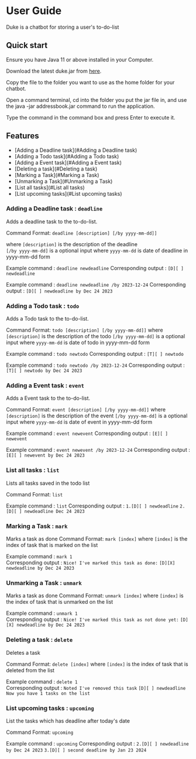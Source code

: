# User Guide

Duke is a chatbot for storing a user's to-do-list


## Quick start
Ensure you have Java 11 or above installed in your Computer.

Download the latest duke.jar from [here](https://github.com/jerrrren/ip/releases/download/A-Release/duke.jar).

Copy the file to the folder you want to use as the home folder for your chatbot.

Open a command terminal, cd into the folder you put the jar file in, and use the java -jar addressbook.jar command to run the application.

Type the command in the command box and press Enter to execute it.

## Features 
- [Adding a Deadline task](#Adding a Deadline task)
- [Adding a Todo task](#Adding a Todo task)
- [Adding a Event task](#Adding a Event task)
- [Deleting a task](#Deleting a task)
- [Marking a Task](#Marking a Task)
- [Unmarking a Task](#Unmarking a Task)
- [List all tasks](#List all tasks)
- [List upcoming tasks](#List upcoming tasks)

### Adding a Deadline task : `deadline`
Adds a deadline task to the to-do-list.

Command Format: `deadline [description] [/by yyyy-mm-dd]]`

where `[description]` is the description of the deadline  
`[/by yyyy-mm-dd]` is a optional input where `yyyy-mm-dd` is date of deadline in yyyy-mm-dd form


Example command :
`deadline newdeadline`
Corresponding output :
`[D][ ] newdeadline`


Example command :
`deadline newdeadline /by 2023-12-24`
Corresponding output :
`[D][ ] newdeadline by Dec 24 2023`



### Adding a Todo task : `todo`
Adds a Todo task to the to-do-list.

Command Format: `todo [description] [/by yyyy-mm-dd]]`
where `[description]` is the description of the todo 
`[/by yyyy-mm-dd]` is a optional input where `yyyy-mm-dd` is date of todo in yyyy-mm-dd form


Example command :
`todo newtodo`
Corresponding output :
`[T][ ] newtodo`



Example command :
`todo newtodo /by 2023-12-24`
Corresponding output :
`[T][ ] newtodo by Dec 24 2023`




### Adding a Event task : `event`
Adds a Event task to the to-do-list.

Command Format: `event [description] [/by yyyy-mm-dd]]`
where `[description]` is the description of the event 
`[/by yyyy-mm-dd]` is a optional input where `yyyy-mm-dd` is date of event in yyyy-mm-dd form


Example command :
`event newevent`
Corresponding output :
`[E][ ] newevent`


Example command :
`event newevent /by 2023-12-24`
Corresponding output :
`[E][ ] newevent by Dec 24 2023`

### List all tasks : `list`
Lists all tasks saved in the todo list

Command Format: `list`

Example command :
`list`
Corresponding output :
`1.[D][ ] newdeadline`
`2.[D][ ] newdeadline Dec 24 2023`


### Marking a Task : `mark`
Marks a task as done
Command Format: `mark [index]`
where `[index]` is the index of task that is marked on the list


Example command :
`mark 1`  
Corresponding output :
`Nice! I've marked this task as done:`
`[D][X] newdeadline by Dec 24 2023`

### Unmarking a Task : `unmark`
Marks a task as done
Command Format: `unmark [index]`
where `[index]` is the index of task that is unmarked on the list


Example command :
`unmark 1`  
Corresponding output :
`Nice! I've marked this task as not done yet:`
`[D][X] newdeadline by Dec 24 2023`


### Deleting a task : `delete`
Deletes a task

Command Format: `delete [index]`
where `[index]` is the index of task that is deleted from the list


Example command :
`delete 1`  
Corresponding output :
`Noted I've removed this task`
`[D][ ] newdeadline`
`Now you have 1 tasks on the list` 


### List upcoming tasks : `upcoming`
List the tasks which has deadline after today's date

Command Format: `upcoming`


Example command :
`upcoming`
Corresponding output :
`2.[D][ ] newdeadline by Dec 24 2023`
`3.[D][ ] second deadline by Jan 23 2024`



